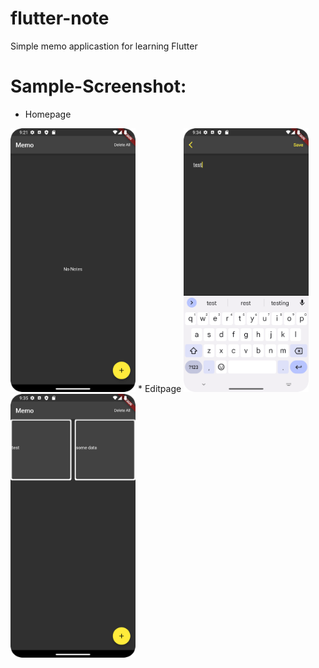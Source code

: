 # flutter-note
 Simple memo applicastion for learning Flutter
# Sample-Screenshot:
* Homepage
<img src='screenshot/Screenshot_homepage.png' width='200'>
* Editpage
<img src='screenshot/Screenshot_memopage.png' width='200'>
<img src='screenshot/Screenshot_savedData.png' width='200'>
